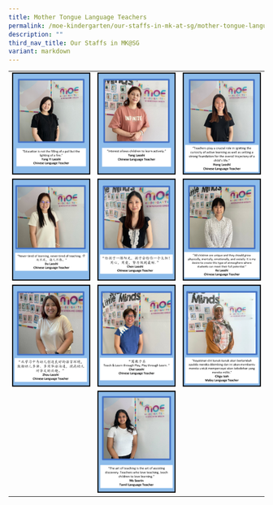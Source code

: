 ```yaml
---
title: Mother Tongue Language Teachers
permalink: /moe-kindergarten/our-staffs-in-mk-at-sg/mother-tongue-language-teachers/
description: ""
third_nav_title: Our Staffs in MK@SG
variant: markdown
---
```

<table style="border-collapse: collapse; width: 100%;">
<tbody>
<tr>
<td style="width: 33.3333%;"><img src="/images/MOE Kindergarten/yangyilaoshi_cl.png"></td>
<td style="width: 33.3333%;"><img src="/images/MOE Kindergarten/Yang_CL.png"></td>
<td style="width: 33.3333%;"><img src="/images/MOE Kindergarten/Hong_Laoshi_cl.png"></td>
</tr>
<tr>
<td style="width: 33.3333%;"><img src="/images/MOE Kindergarten/Du_Laoshi.png"></td>
<td style="width: 33.3333%;"><img src="/images/MOE Kindergarten/Chen_Laoshi.png"></td>
<td style="width: 33.3333%;"><img src="/images/MOE Kindergarten/Ke_Laoshi.png"></td>
</tr>
<tr>
<td style="width: 33.3333%;"><img src="/images/MOE Kindergarten/Zhou_Laoshi.png"></td>
<td style="width: 33.3333%;"><img src="/images/MOE Kindergarten/Chai_Laoshi.png"></td>
<td style="width: 33.3333%;"><img src="/images/MOE Kindergarten/Cikgu_Izah.png"></td>
</tr>
<tr>
<td style="width: 33.3333%;">&nbsp;</td>
<td style="width: 33.3333%;"><img src="/images/MOE Kindergarten/Ms_Seerin.png"></td>
<td style="width: 33.3333%;">&nbsp;</td>
</tr>
</tbody>
</table>